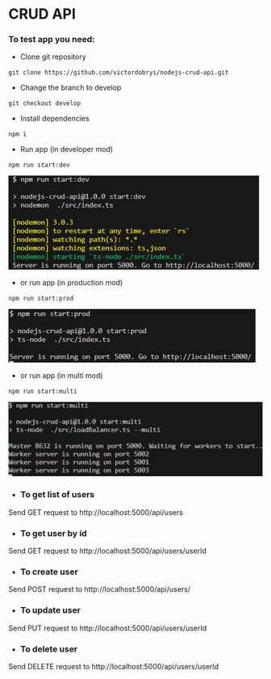 # CRUD API

### To test app you need:

- Clone git repository

```
git clone https://github.com/victordobryi/nodejs-crud-api.git

```

- Change the branch to develop

```
git checkout develop
```

- Install dependencies

```
npm i
```

- Run app (in developer mod)

```
npm run start:dev
```

![alt text](image-2.png)

- or run app (in production mod)

```
npm run start:prod
```

![alt text](image-1.png)

- or run app (in multi mod)

```
npm run start:multi
```

![alt text](image-3.png)

- ### To get list of users

Send GET request to http://localhost:5000/api/users

- ### To get user by id

Send GET request to http://localhost:5000/api/users/userId

- ### To create user

Send POST request to http://localhost:5000/api/users/

- ### To update user

Send PUT request to http://localhost:5000/api/users/userId

- ### To delete user

Send DELETE request to http://localhost:5000/api/users/userId
